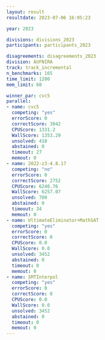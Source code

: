 ```yaml
---
layout: result
resultdate: 2023-07-06 16:05:23

year: 2023

divisions: divisions_2023
participants: participants_2023

disagreements: disagreements_2023
division: AUFNIRA
track: track_incremental
n_benchmarks: 165
time_limit: 1200
mem_limit: 60

winner_par: cvc5
parallel:
- name: cvc5
  competing: "yes"
  errorScore: 0
  correctScore: 3042
  CPUScore: 1331.2
  WallScore: 1353.29
  unsolved: 410
  abstained: 0
  timeout: 27
  memout: 0
- name: 2022-z3-4.8.17
  competing: "no"
  errorScore: 0
  correctScore: 2752
  CPUScore: 6240.76
  WallScore: 6257.07
  unsolved: 700
  abstained: 0
  timeout: 34
  memout: 0
- name: UltimateEliminator+MathSAT
  competing: "yes"
  errorScore: 0
  correctScore: 0
  CPUScore: 0.0
  WallScore: 0.0
  unsolved: 3452
  abstained: 0
  timeout: 0
  memout: 0
- name: SMTInterpol
  competing: "yes"
  errorScore: 0
  correctScore: 0
  CPUScore: 0.0
  WallScore: 0.0
  unsolved: 3452
  abstained: 0
  timeout: 0
  memout: 0
---
```

